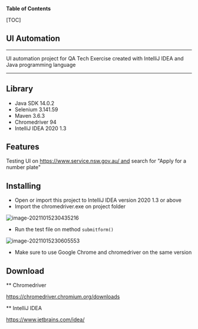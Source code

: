 **Table of Contents**

[TOC]

## UI Automation

---

UI automation project for QA Tech Exercise created with IntelliJ IDEA and Java programming language

---

## Library

- Java SDK 14.0.2
- Selenium 3.141.59
- Maven 3.6.3
- Chromedriver 94
- IntelliJ IDEA 2020 1.3



## Features

Testing UI on https://www.service.nsw.gov.au/ and search for "Apply for a number plate"



## Installing

- Open or import this project to IntelliJ IDEA version 2020 1.3 or above
- Import the chromedriver.exe on project folder

![image-20211015230435216](C:\Users\USER\AppData\Roaming\Typora\typora-user-images\image-20211015230435216.png)

- Run the test file on method `submitform()`

![image-20211015230605553](C:\Users\USER\AppData\Roaming\Typora\typora-user-images\image-20211015230605553.png)

- Make sure to use Google Chrome and chromedriver on the same version



## Download

** Chromedriver

https://chromedriver.chromium.org/downloads

** IntelliJ IDEA

https://www.jetbrains.com/idea/